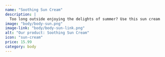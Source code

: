 ```yaml
---
name: "Soothing Sun Cream"
description: |
  Too long outside enjoying the delights of summer? Use this sun cream to soothe your burned, dry and tired skin.
image: "body/body-sun.png"
image-link: "body/body-sun-link.png"
alt: "Our product: Soothing Sun Cream"
icon: "sun-cream"
price: 15.99
category: body
---
```

